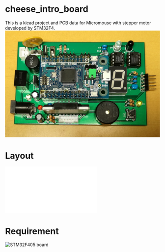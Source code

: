 # cheese\_intro\_board
This is a kicad project and PCB data for Micromouse with stepper motor developed by STM32F4.
![picture](BoardSampleV1.jpeg)
# Layout
![CheeseUnua.pdf](CheeseUnua.pdf)
# Requirement
![STM32F405 board](https://strawberry-linux.com/catalog/items?code=32405)
